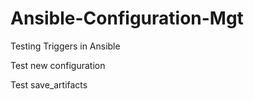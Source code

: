 # Ansible-Configuration-Mgt

Testing Triggers in Ansible

Test new configuration

Test save_artifacts

